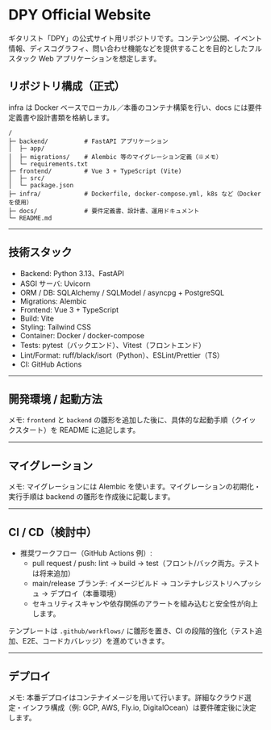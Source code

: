 # DPY Official Website

ギタリスト「DPY」の公式サイト用リポジトリです。コンテンツ公開、イベント情報、ディスコグラフィ、問い合わせ機能などを提供することを目的としたフルスタック Web アプリケーションを想定します。

## リポジトリ構成（正式）

infra は Docker ベースでローカル／本番のコンテナ構築を行い、docs には要件定義書や設計書類を格納します。

```
/
├─ backend/          # FastAPI アプリケーション
│  ├─ app/
│  ├─ migrations/    # Alembic 等のマイグレーション定義（※メモ）
│  └─ requirements.txt
├─ frontend/         # Vue 3 + TypeScript (Vite)
│  ├─ src/
│  └─ package.json
├─ infra/            # Dockerfile, docker-compose.yml, k8s など（Docker を使用）
├─ docs/             # 要件定義書、設計書、運用ドキュメント
└─ README.md
```

---

## 技術スタック

- Backend: Python 3.13、FastAPI
- ASGI サーバ: Uvicorn
- ORM / DB: SQLAlchemy / SQLModel / asyncpg + PostgreSQL
- Migrations: Alembic
- Frontend: Vue 3 + TypeScript
- Build: Vite
- Styling: Tailwind CSS
- Container: Docker / docker-compose
- Tests: pytest（バックエンド）、Vitest（フロントエンド）
- Lint/Format: ruff/black/isort（Python）、ESLint/Prettier（TS）
- CI: GitHub Actions

---

## 開発環境 / 起動方法

メモ: `frontend` と `backend` の雛形を追加した後に、具体的な起動手順（クイックスタート）を README に追記します。

---

## マイグレーション

メモ: マイグレーションには Alembic を使います。マイグレーションの初期化・実行手順は backend の雛形を作成後に記載します。

---

## CI / CD（検討中）

- 推奨ワークフロー（GitHub Actions 例）:
  - pull request / push: lint → build → test（フロント/バック両方。テストは将来追加）
  - main/release ブランチ: イメージビルド → コンテナレジストリへプッシュ → デプロイ（本番環境）
  - セキュリティスキャンや依存関係のアラートを組み込むと安全性が向上します。

テンプレートは `.github/workflows/` に雛形を置き、CI の段階的強化（テスト追加、E2E、コードカバレッジ）を進めていきます。

---

## デプロイ

メモ: 本番デプロイはコンテナイメージを用いて行います。詳細なクラウド選定・インフラ構成（例: GCP, AWS, Fly.io, DigitalOcean）は要件確定後に決定します。
